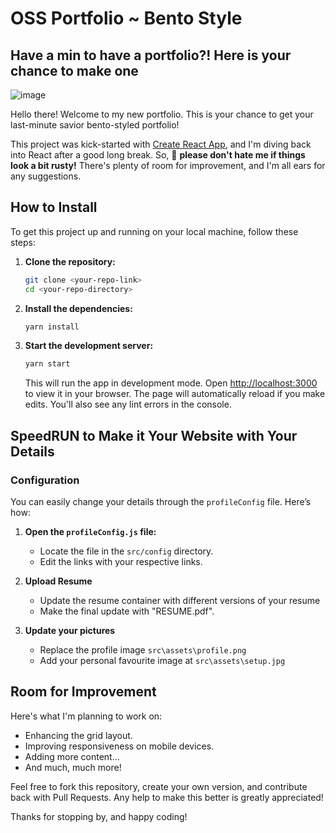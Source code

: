 # OSS Portfolio ~ Bento Style
## Have a min to have a portfolio?! Here is your chance to make one
![image](https://github.com/user-attachments/assets/77a651d1-0da0-4472-8371-76cfda3d2844)


Hello there! Welcome to my new portfolio. This is your chance to get your last-minute savior bento-styled portfolio!

This project was kick-started with [Create React App](https://github.com/facebook/create-react-app), and I'm diving back into React after a good long break. So, 🚨 **please don't hate me if things look a bit rusty!** There's plenty of room for improvement, and I'm all ears for any suggestions.

## How to Install

To get this project up and running on your local machine, follow these steps:

1. **Clone the repository:**
   ```bash
   git clone <your-repo-link>
   cd <your-repo-directory>
   ```

2. **Install the dependencies:**
   ```bash
   yarn install
   ```

3. **Start the development server:**
   ```bash
   yarn start
   ```
   This will run the app in development mode. Open [http://localhost:3000](http://localhost:3000) to view it in your browser. The page will automatically reload if you make edits. You'll also see any lint errors in the console.

## SpeedRUN to Make it Your Website with Your Details

### Configuration

You can easily change your details through the `profileConfig` file. Here’s how:

1. **Open the `profileConfig.js` file:**
   - Locate the file in the `src/config` directory.
   - Edit the links with your respective links.

2. **Upload Resume**
   - Update the resume container with different versions of your resume 
   - Make the final update with "RESUME.pdf".

3. **Update your pictures**
   - Replace the profile image `src\assets\profile.png`
   - Add your personal favourite image at `src\assets\setup.jpg`

   
## Room for Improvement

Here's what I'm planning to work on:

- Enhancing the grid layout.
- Improving responsiveness on mobile devices.
- Adding more content...
- And much, much more!

Feel free to fork this repository, create your own version, and contribute back with Pull Requests. Any help to make this better is greatly appreciated!

Thanks for stopping by, and happy coding!
